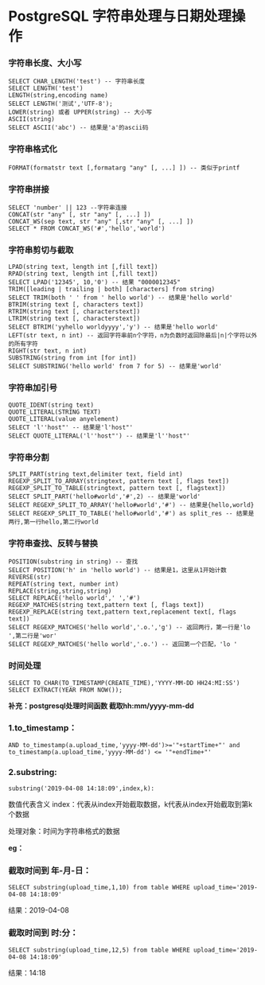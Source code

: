 # PostgreSQL 字符串处理与日期处理操作

### 字符串长度、大小写

```plsql
SELECT CHAR_LENGTH('test') -- 字符串长度
SELECT LENGTH('test') 
LENGTH(string,encoding name)
SELECT LENGTH('测试','UTF-8');
LOWER(string) 或者 UPPER(string) -- 大小写
ASCII(string)
SELECT ASCII('abc') -- 结果是'a'的ascii码
```

### 字符串格式化

```plsql
FORMAT(formatstr text [,formatarg "any" [, ...] ]) -- 类似于printf
```

### 字符串拼接

```plsql
SELECT 'number' || 123 --字符串连接
CONCAT(str "any" [, str "any" [, ...] ])
CONCAT_WS(sep text, str "any" [,str "any" [, ...] ])
SELECT * FROM CONCAT_WS('#','hello','world')
```

### 字符串剪切与截取

```plsql
LPAD(string text, length int [,fill text])
RPAD(string text, length int [,fill text])
SELECT LPAD('12345', 10,'0') -- 结果 "0000012345"
TRIM([leading | trailing | both] [characters] from string)
SELECT TRIM(both ' ' from ' hello world') -- 结果是'hello world'
BTRIM(string text [, characters text])
RTRIM(string text [, characterstext])
LTRIM(string text [, characterstext])
SELECT BTRIM('yyhello worldyyyy','y') -- 结果是'hello world'
LEFT(str text, n int) -- 返回字符串前n个字符，n为负数时返回除最后|n|个字符以外的所有字符
RIGHT(str text, n int)
SUBSTRING(string from int [for int]) 
SELECT SUBSTRING('hello world' from 7 for 5) -- 结果是'world'
```

### 字符串加引号

```plsql
QUOTE_IDENT(string text)
QUOTE_LITERAL(STRING TEXT)
QUOTE_LITERAL(value anyelement)
SELECT 'l''host"' -- 结果是'l'host"'
SELECT QUOTE_LITERAL('l''host"') -- 结果是'l''host"'
```

### 字符串分割

```plsql
SPLIT_PART(string text,delimiter text, field int)
REGEXP_SPLIT_TO_ARRAY(stringtext, pattern text [, flags text])
REGEXP_SPLIT_TO_TABLE(stringtext, pattern text [, flagstext])
SELECT SPLIT_PART('hello#world','#',2) -- 结果是'world'
SELECT REGEXP_SPLIT_TO_ARRAY('hello#world','#') -- 结果是{hello,world}
SELECT REGEXP_SPLIT_TO_TABLE('hello#world','#') as split_res -- 结果是两行,第一行hello,第二行world
```

### 字符串查找、反转与替换

```plsql
POSITION(substring in string) -- 查找
SELECT POSITION('h' in 'hello world') -- 结果是1，这里从1开始计数
REVERSE(str)
REPEAT(string text, number int)
REPLACE(string,string,string)
SELECT REPLACE('hello world',' ','#')
REGEXP_MATCHES(string text,pattern text [, flags text])
REGEXP_REPLACE(string text,pattern text,replacement text[, flags text])
SELECT REGEXP_MATCHES('hello world','.o.','g') -- 返回两行，第一行是'lo ',第二行是'wor'
SELECT REGEXP_MATCHES('hello world','.o.') -- 返回第一个匹配，'lo '
```

### 时间处理

```plsql
SELECT TO_CHAR(TO_TIMESTAMP(CREATE_TIME),'YYYY-MM-DD HH24:MI:SS')
SELECT EXTRACT(YEAR FROM NOW());
```

**补充：postgresql处理时间函数 截取hh:mm/yyyy-mm-dd**

### 1.to_timestamp：

```plsql
AND to_timestamp(a.upload_time,'yyyy-MM-dd')>='"+startTime+"' and to_timestamp(a.upload_time,'yyyy-MM-dd') <= '"+endTime+"' 
```

### 2.substring:

```plsql
substring('2019-04-08 14:18:09',index,k):
```

数值代表含义 index：代表从index开始截取数据，k代表从index开始截取到第k个数据

处理对象：时间为字符串格式的数据

**eg：**

### 截取时间到 年-月-日：

```plsql
SELECT substring(upload_time,1,10) from table WHERE upload_time='2019-04-08 14:18:09'
```

结果：2019-04-08

### 截取时间到 时:分：

```plsql
SELECT substring(upload_time,12,5) from table WHERE upload_time='2019-04-08 14:18:09'
```

结果：14:18